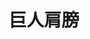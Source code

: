 ---
title: "巨人肩膀" 
description: Sapere Aude, quia Veritas Vos Liberabit. <br/>敢于知道，因真理使你自由。
hidemeta: true
---